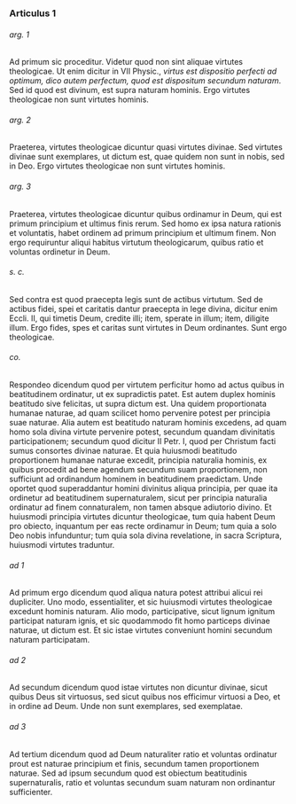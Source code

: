### Articulus 1

###### arg. 1
Ad primum sic proceditur. Videtur quod non sint aliquae virtutes theologicae. Ut enim dicitur in VII Physic., *virtus est dispositio perfecti ad optimum, dico autem perfectum, quod est dispositum secundum naturam*. Sed id quod est divinum, est supra naturam hominis. Ergo virtutes theologicae non sunt virtutes hominis.

###### arg. 2
Praeterea, virtutes theologicae dicuntur quasi virtutes divinae. Sed virtutes divinae sunt exemplares, ut dictum est, quae quidem non sunt in nobis, sed in Deo. Ergo virtutes theologicae non sunt virtutes hominis.

###### arg. 3
Praeterea, virtutes theologicae dicuntur quibus ordinamur in Deum, qui est primum principium et ultimus finis rerum. Sed homo ex ipsa natura rationis et voluntatis, habet ordinem ad primum principium et ultimum finem. Non ergo requiruntur aliqui habitus virtutum theologicarum, quibus ratio et voluntas ordinetur in Deum.

###### s. c.
Sed contra est quod praecepta legis sunt de actibus virtutum. Sed de actibus fidei, spei et caritatis dantur praecepta in lege divina, dicitur enim Eccli. II, qui timetis Deum, credite illi; item, sperate in illum; item, diligite illum. Ergo fides, spes et caritas sunt virtutes in Deum ordinantes. Sunt ergo theologicae.

###### co.
Respondeo dicendum quod per virtutem perficitur homo ad actus quibus in beatitudinem ordinatur, ut ex supradictis patet. Est autem duplex hominis beatitudo sive felicitas, ut supra dictum est. Una quidem proportionata humanae naturae, ad quam scilicet homo pervenire potest per principia suae naturae. Alia autem est beatitudo naturam hominis excedens, ad quam homo sola divina virtute pervenire potest, secundum quandam divinitatis participationem; secundum quod dicitur II Petr. I, quod per Christum facti sumus consortes divinae naturae. Et quia huiusmodi beatitudo proportionem humanae naturae excedit, principia naturalia hominis, ex quibus procedit ad bene agendum secundum suam proportionem, non sufficiunt ad ordinandum hominem in beatitudinem praedictam. Unde oportet quod superaddantur homini divinitus aliqua principia, per quae ita ordinetur ad beatitudinem supernaturalem, sicut per principia naturalia ordinatur ad finem connaturalem, non tamen absque adiutorio divino. Et huiusmodi principia virtutes dicuntur theologicae, tum quia habent Deum pro obiecto, inquantum per eas recte ordinamur in Deum; tum quia a solo Deo nobis infunduntur; tum quia sola divina revelatione, in sacra Scriptura, huiusmodi virtutes traduntur.

###### ad 1
Ad primum ergo dicendum quod aliqua natura potest attribui alicui rei dupliciter. Uno modo, essentialiter, et sic huiusmodi virtutes theologicae excedunt hominis naturam. Alio modo, participative, sicut lignum ignitum participat naturam ignis, et sic quodammodo fit homo particeps divinae naturae, ut dictum est. Et sic istae virtutes conveniunt homini secundum naturam participatam.

###### ad 2
Ad secundum dicendum quod istae virtutes non dicuntur divinae, sicut quibus Deus sit virtuosus, sed sicut quibus nos efficimur virtuosi a Deo, et in ordine ad Deum. Unde non sunt exemplares, sed exemplatae.

###### ad 3
Ad tertium dicendum quod ad Deum naturaliter ratio et voluntas ordinatur prout est naturae principium et finis, secundum tamen proportionem naturae. Sed ad ipsum secundum quod est obiectum beatitudinis supernaturalis, ratio et voluntas secundum suam naturam non ordinantur sufficienter.

